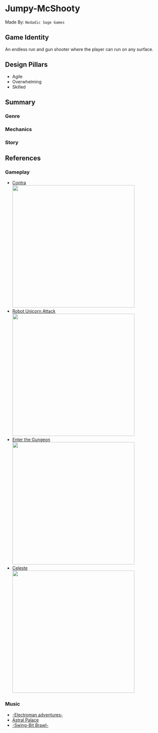 # Jumpy-McShooty
Made By: `Nodadic Sage Games`

## Game Identity
An endless run and gun shooter where the player can run on any surface.

## Design Pillars

- Agile
- Overwhelming
- Skilled

## Summary

### Genre

### Mechanics

### Story

## References

### Gameplay

- [Contra](https://youtu.be/888vbCs9wLY?si=78Cn3z3Yx-gk-Xqa)  
  <img src="https://i.ytimg.com/vi/2ab7K_NU9J8/maxresdefault.jpg" width="400">  
- [Robot Unicorn Attack](https://youtu.be/-n-GvhmSMnU?si=6dP0zmERfDQyYnzF)  
  <img src="https://gbhbl.com/wp-content/uploads/2017/08/IMG_4458-1024x576.png" width="400">
- [Enter the Gungeon](https://store.steampowered.com/app/311690/Enter_the_Gungeon/)  
  <img src="https://static.wikia.nocookie.net/enterthegungeon_gamepedia/images/f/f8/SS_1.png/revision/latest/scale-to-width-down/1200?cb=20150406205227" width="400">
- [Celeste](https://store.steampowered.com/app/504230/Celeste/)  
  <img src="https://images.gamebanana.com/img/ss/mods/5d5ae491a3cf5.webp" width="400">

### Music

- [-Electroman adventures-](https://www.newgrounds.com/audio/listen/479319)
- [Astral Palace](https://www.newgrounds.com/audio/listen/1153085)
- [-Swing-Bit Brawl-](https://www.newgrounds.com/audio/listen/492084)
